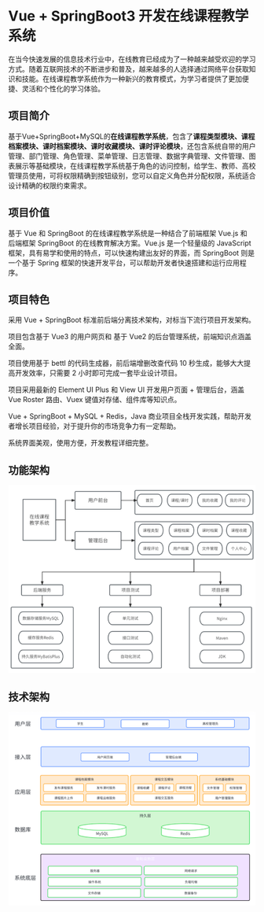 # Vue + SpringBoot3 开发在线课程教学系统

在当今快速发展的信息技术行业中，在线教育已经成为了一种越来越受欢迎的学习方式。随着互联网技术的不断进步和普及，越来越多的人选择通过网络平台获取知识和技能。在线课程教学系统作为一种新兴的教育模式，为学习者提供了更加便捷、灵活和个性化的学习体验。

## 项目简介

基于Vue+SpringBoot+MySQL的**在线课程教学系统**，包含了**课程类型模块、课程档案模块、课时档案模块、课时收藏模块、课时评论模块**，还包含系统自带的用户管理、部门管理、角色管理、菜单管理、日志管理、数据字典管理、文件管理、图表展示等基础模块，在线课程教学系统基于角色的访问控制，给学生、教师、高校管理员使用，可将权限精确到按钮级别，您可以自定义角色并分配权限，系统适合设计精确的权限约束需求。

## 项目价值

基于 Vue 和 SpringBoot 的在线课程教学系统是一种结合了前端框架 Vue.js 和 后端框架 SpringBoot 的在线教育解决方案。Vue.js 是一个轻量级的 JavaScript 框架，具有易学和使用的特点，可以快速构建出友好的界面，而 SpringBoot 则是一个基于 Spring 框架的快速开发平台，可以帮助开发者快速搭建和运行应用程序。

## 项目特色

采用 Vue + SpringBoot 标准前后端分离技术架构，对标当下流行项目开发架构。

项目包含基于 Vue3 的用户网页和 基于 Vue2 的后台管理系统，前端知识点涵盖全面。

项目使用基于 bettl 的代码生成器，前后端增删改查代码 10 秒生成，能够大大提高开发效率，只需要 2 小时即可完成一套毕业设计项目。

项目采用最新的 Element UI Plus 和 View UI 开发用户页面 + 管理后台，涵盖 Vue Roster 路由、Vuex 键值对存储、组件库等知识点。

Vue + SpringBoot + MySQL + Redis，Java 商业项目全栈开发实践，帮助开发者增长项目经验，对于提升你的市场竞争力有一定帮助。

系统界面美观，使用方便，开发教程详细完整。

## 功能架构

![功能架构](./src/main/resources/assets/功能架构.png)

## 技术架构

![技术架构](./src/main/resources/assets/技术架构.png)

